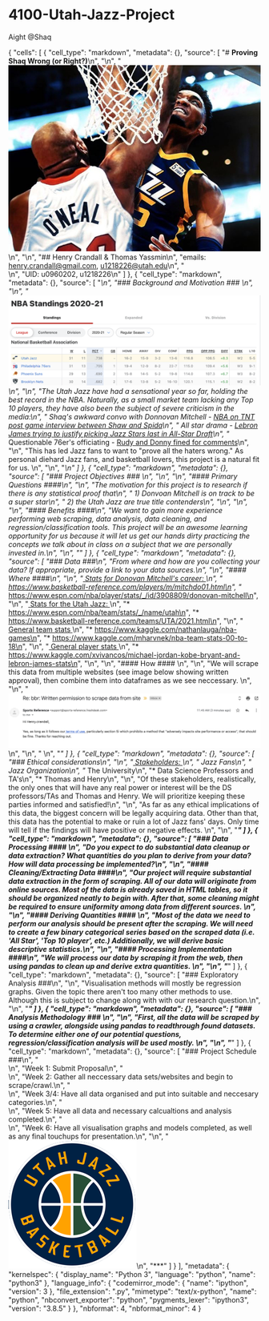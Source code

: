 # 4100-Utah-Jazz-Project
Aight @Shaq

{
 "cells": [
  {
   "cell_type": "markdown",
   "metadata": {},
   "source": [
    "# **Proving Shaq Wrong (or Right?)**\n",
    "\n",
    "![image of Donny Dunking on Shaq](Pics/Shaq-dunked-on.png)\n",
    "\n",
    "## Henry Crandall & Thomas Yassmin\n",
    "emails: henry.crandall@gmail.com, u1218226@utah.edu\n",
    "<br>\n",
    "UID: u0960202, u1218226\n"
   ]
  },
  {
   "cell_type": "markdown",
   "metadata": {},
   "source": [
    "***\n",
    "### Background and Motivation ### \n",
    "\n",
    "![NBA Standings](Pics/NBA-Standings-03-24-21.png)\n",
    "\n",
    "The Utah Jazz have had a sensational year so far, holding the best record in the NBA. Naturally, as a small market team lacking any Top 10 players, they have also been the subject of severe criticism in the media:\n",
    "* Shaq's awkward convo with Donnovan Mitchell - [NBA on TNT post game interview between Shaw and Spida](https://www.youtube.com/watch?v=GFmk7kzDbiA)\n",
    "* All star drama - [Lebron James trying to justify picking Jazz Stars last in All-Star Draft](https://www.youtube.com/watch?v=p6KicnmzhYg)\n",
    "* Questionable 76er's officiating - [Rudy and Donny fined for comments](https://www.si.com/nba/jazz/news/mitchell-gobert-fined-for-public-criticism-of-officiating)\n",
    "\n",
    "This has led Jazz fans to want to \"prove all the haters wrong.\" As personal diehard Jazz fans, and basketball lovers, this project is a natural fit for us. \n",
    "\n",
    "***\n"
   ]
  },
  {
   "cell_type": "markdown",
   "metadata": {},
   "source": [
    "### Project Objectives ### \n",
    "\n",
    "\n",
    "#### Primary Questions ####\n",
    "\n",
    "The motivation for this project is to research if there is any statistical proof that\n",
    "* 1) Donvoan Mitchell is on track to be a super star\n",
    "* 2) the Utah Jazz are true title contenders\n",
    "\n",
    "\n",
    "\n",
    "#### Benefits ####\n",
    "We want to gain more experience performing web scraping, data analysis, data cleaning, and regression/classification tools. This project will be an awesome learning opportunity for us because it will let us get our hands dirty practicing the concepts we talk about in class on a subject that we are personally invested in.\n",
    "\n",
    "***"
   ]
  },
  {
   "cell_type": "markdown",
   "metadata": {},
   "source": [
    "### Data ###\n",
    "From where and how are you collecting your data? If appropriate, provide a link to your data sources.\n",
    "\n",
    "#### Where ####\n",
    "\n",
    "<u> Stats for Donovan Mitchell's career: </u>\n",
    "* https://www.basketball-reference.com/players/m/mitchdo01.html\n",
    "* https://www.espn.com/nba/player/stats/_/id/3908809/donovan-mitchell\n",
    "\n",
    "<u> Stats for the Utah Jazz: </u>\n",
    "* https://www.espn.com/nba/team/stats/_/name/utah\n",
    "* https://www.basketball-reference.com/teams/UTA/2021.html\n",
    "\n",
    "<u> General team stats </u>\n",
    "* https://www.kaggle.com/nathanlauga/nba-games\n",
    "* https://www.kaggle.com/mharvnek/nba-team-stats-00-to-18\n",
    "\n",
    "<u> General player stats </u>\n",
    "* https://www.kaggle.com/xvivancos/michael-jordan-kobe-bryant-and-lebron-james-stats\n",
    "\n",
    "\n",
    "#### How #### \n",
    "\n",
    "We will scrape this data from multiple websites (see image below showing written approval), then combine them into dataframes as we see neccessary. \n",
    "\n",
    "![Written-permission](Pics/sports-ref-permission.png)\n",
    "\n",
    "    \n",
    "***"
   ]
  },
  {
   "cell_type": "markdown",
   "metadata": {},
   "source": [
    "### Ethical considerations\n",
    "\n",
    "<u> Stakeholders: </u>\n",
    "* Jazz Fans\n",
    "* Jazz Organization\n",
    "* The University\n",
    "* Data Science Professors and TA's\n",
    "* Thomas and Henry\n",
    "\n",
    "Of these stakeholders, realistically, the only ones that will have any real power or interest will be the DS professors/TAs and Thomas and Henry. We will prioritize keeping these parties informed and satisfied!\n",
    "\n",
    "As far as any ethical implications of this data, the biggest concern will be legally acquiring data. Other than that, this data has the potential to make or ruin a lot of Jazz fans' days. Only time will tell if the findings will have positive or negative effects. \n",
    "\n",
    "***"
   ]
  },
  {
   "cell_type": "markdown",
   "metadata": {},
   "source": [
    "### Data Processing #### \n",
    "Do you expect to do substantial data cleanup or data extraction? What quantities do you plan to derive from your data? How will data processing be implemented?\n",
    "\n",
    "#### Cleaning/Extracting Data ####\n",
    "Our project will require substantial data extraction in the form of scraping. All of our data will originate from online sources. Most of the data is already saved in HTML tables, so it should be organized neatly to begin with. After that, some cleaning might be required to ensure uniformity among data from different sources. \n",
    "\n",
    "#### Deriving Quantities #### \n",
    "Most of the data we need to perform our analysis should be present after the scraping. We will need to create a few binary categorical series based on the scraped data (i.e. 'All Star', 'Top 10 player', etc.) Additionally, we will derive basic descriptive statistics.\n",
    "\n",
    "#### Processing Implementation ####\n",
    "We will process our data by scraping it from the web, then using pandas to clean up and derive extra quantities. \n",
    "\n",
    "***"
   ]
  },
  {
   "cell_type": "markdown",
   "metadata": {},
   "source": [
    "### Exploratory Analysis ###\n",
    "\n",
    "Visualisation methods will mostly be regression graphs. Given the topic there aren't too many other methods to use. Although this is subject to change along with with our research question.\n",
    "\n",
    "***"
   ]
  },
  {
   "cell_type": "markdown",
   "metadata": {},
   "source": [
    "### Analysis Methodology ### \n",
    "\n",
    "First, all the data will be scraped by using a crawler, alongside using pandas to readthrough found datasets. To determine either one of our potential questions, regression/classification analysis will be used mostly. \n",
    "\n",
    "***"
   ]
  },
  {
   "cell_type": "markdown",
   "metadata": {},
   "source": [
    "### Project Schedule ###\n",
    "<br>\n",
    "Week 1: Submit Proposal\n",
    "<br>\n",
    "Week 2: Gather all neccessary data sets/websites and begin to scrape/crawl.\n",
    "<br>\n",
    "Week 3/4: Have all data organised and put into suitable and neccesary categories.\n",
    "<br>\n",
    "Week 5: Have all data and necessary calcualtions and analysis completed.\n",
    "<br>\n",
    "Week 6: Have all visualisation graphs and models completed, as well as any final touchups for presentation.\n",
    "\n",
    "![Jazz logo](Pics/Jazz-logo-circle.png)\n",
    "***"
   ]
  }
 ],
 "metadata": {
  "kernelspec": {
   "display_name": "Python 3",
   "language": "python",
   "name": "python3"
  },
  "language_info": {
   "codemirror_mode": {
    "name": "ipython",
    "version": 3
   },
   "file_extension": ".py",
   "mimetype": "text/x-python",
   "name": "python",
   "nbconvert_exporter": "python",
   "pygments_lexer": "ipython3",
   "version": "3.8.5"
  }
 },
 "nbformat": 4,
 "nbformat_minor": 4
}
